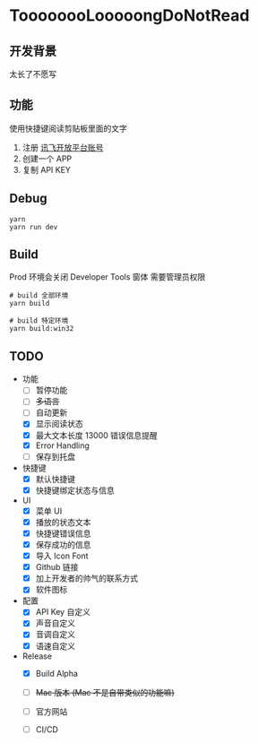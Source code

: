 # ToooooooLooooongDoNotRead

## 开发背景

太长了不愿写

## 功能

使用快捷键阅读剪贴板里面的文字

1. 注册 [讯飞开放平台账号](https://www.xfyun.cn/)
1. 创建一个 APP
1. 复制 API KEY

## Debug

```
yarn
yarn run dev
```

## Build

Prod 环境会关闭 Developer Tools 窗体
需要管理员权限

```
# build 全部环境
yarn build

# build 特定环境
yarn build:win32
```


## TODO

- 功能
  - [ ] 暂停功能
  - [ ] ~~多语言~~
  - [ ] 自动更新
  - [x] 显示阅读状态
  - [x] 最大文本长度 13000 错误信息提醒
  - [x] Error Handling
  - [ ] 保存到托盘
- 快捷键
  - [x] 默认快捷键
  - [x] 快捷键绑定状态与信息
- UI
  - [x] 菜单 UI
  - [x] 播放的状态文本
  - [x] 快捷键错误信息
  - [x] 保存成功的信息
  - [x] 导入 Icon Font
  - [x] Github 链接
  - [x] 加上开发者的帅气的联系方式
  - [x] 软件图标
- 配置
  - [x] API Key 自定义
  - [x] 声音自定义
  - [x] 音调自定义
  - [x] 语速自定义
- Release
  - [x] Build Alpha
  - [ ] ~~Mac 版本 (Mac 不是自带类似的功能嘛)~~
  - [ ] 官方网站
  - [ ] CI/CD

